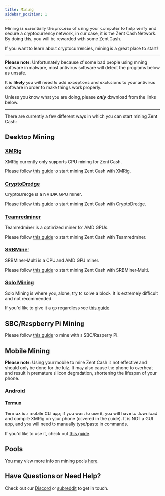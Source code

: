 ```yaml
---
title: Mining
sidebar_position: 1
---
```


Mining is essentially the process of using your computer to help verify and secure a cryptocurrency network, in our case, it is the Zent Cash Network. By doing this, you will be rewarded with some Zent Cash.

If you want to learn about cryptocurrencies, mining is a great place to start!

---

**Please note:** Unfortunately because of some bad people using mining software in malware, most antivirus software will detect the programs below as unsafe.

It is **likely** you will need to add exceptions and exclusions to your antivirus software in order to make things work properly.

Unless you know what you are doing, please ***only*** download from the links below.

---

There are currently a few different ways in which you can start mining Zent Cash:

## Desktop Mining

### [XMRig](https://github.com/xmrig/xmrig)

XMRig currently only supports CPU mining for Zent Cash.

Please follow [this guide](desktop-mining/mining-with-xmrig) to start mining Zent Cash with XMRig.

### [CryptoDredge](https://github.com/CryptoDredge/miner/releases)

CryptoDredge is a NVIDIA GPU miner.

Please follow [this guide](desktop-mining/mining-with-cryptodredge) to start mining Zent Cash with CryptoDredge.

### [Teamredminer](https://github.com/todxx/teamredminer)

Teamredminer is a optimized miner for AMD GPUs.

Please follow [this guide](desktop-mining/mining-with-team-red-miner) to start mining Zent Cash with Teamredminer.

### [SRBMiner](https://github.com/doktor83/SRBMiner-Multi)

SRBMiner-Multi is a CPU and AMD GPU miner.

Please follow [this guide](desktop-mining/mining-with-srbminer-multi) to start mining Zent Cash with SRBMiner-Multi.

### [Solo Mining](desktop-mining/solo-mining)

Solo Mining is where you, alone, try to solve a block. It is extremely difficult and not recommended. 

If you'd like to give it a go regardless see [this guide](desktop-mining/solo-mining)

## SBC/Raspberry Pi Mining

Please follow [this guide](sbc-mining/mining-with-sbc) to mine with a SBC/Rasperry Pi.

## Mobile Mining

**Please note:** Using your mobile to mine Zent Cash is not effective and should only be done for the lulz. It may also cause the phone to overheat and result in premature silicon degradation, shortening the lifespan of your phone.    

### Android

#### [Termux](https://play.google.com/store/apps/details?id=com.termux&hl=en_US)

Termux is a mobile CLI app; if you want to use it, you will have to download and compile XMRig on your phone (covered in the guide).
It is NOT a GUI app, and you will need to manually type/paste in commands.

If you'd like to use it, check out [this guide](mobile-mining/mining-with-termux).

## Pools

You may view more info on mining pools [here](pools).

## Have Questions or Need Help?

Check out our [Discord](https://discordapp.com/invite/9s7jWXF) or [subreddit](https://www.reddit.com/r/ZentCash/) to get in touch.